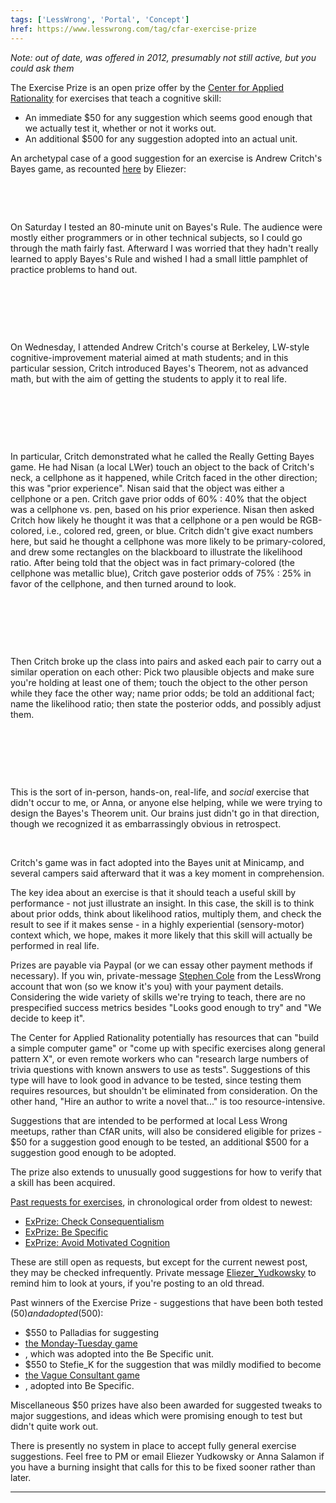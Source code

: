 ```yaml
---
tags: ['LessWrong', 'Portal', 'Concept']
href: https://www.lesswrong.com/tag/cfar-exercise-prize
---
```


*Note: out of date, was offered in 2012, presumably not still active, but you could ask them*

The Exercise Prize is an open prize offer by the [Center for Applied Rationality](https://wiki.lesswrong.com/wiki/Center_for_Applied_Rationality) for exercises that teach a cognitive skill:

- An immediate $50 for any suggestion which seems good enough that we actually test it, whether or not it works out.
- An additional $500 for any suggestion adopted into an actual unit.

An archetypal case of a good suggestion for an exercise is Andrew Critch's Bayes game, as recounted [here](http://lesswrong.com/lw/b4f/sotw_check_consequentialism/) by Eliezer:

 

 

On Saturday I tested an 80-minute unit on Bayes's Rule. The audience were mostly either programmers or in other technical subjects, so I could go through the math fairly fast. Afterward I was worried that they hadn't really learned to apply Bayes's Rule and wished I had a small little pamphlet of practice problems to hand out.

 

 

 

On Wednesday, I attended Andrew Critch's course at Berkeley, LW-style cognitive-improvement material aimed at math students; and in this particular session, Critch introduced Bayes's Theorem, not as advanced math, but with the aim of getting the students to apply it to real life.

 

 

 

In particular, Critch demonstrated what he called the Really Getting Bayes game. He had Nisan (a local LWer) touch an object to the back of Critch's neck, a cellphone as it happened, while Critch faced in the other direction; this was "prior experience". Nisan said that the object was either a cellphone or a pen. Critch gave prior odds of 60% : 40% that the object was a cellphone vs. pen, based on his prior experience. Nisan then asked Critch how likely he thought it was that a cellphone or a pen would be RGB-colored, i.e., colored red, green, or blue. Critch didn't give exact numbers here, but said he thought a cellphone was more likely to be primary-colored, and drew some rectangles on the blackboard to illustrate the likelihood ratio. After being told that the object was in fact primary-colored (the cellphone was metallic blue), Critch gave posterior odds of 75% : 25% in favor of the cellphone, and then turned around to look.

 

 

 

Then Critch broke up the class into pairs and asked each pair to carry out a similar operation on each other: Pick two plausible objects and make sure you're holding at least one of them; touch the object to the other person while they face the other way; name prior odds; be told an additional fact; name the likelihood ratio; then state the posterior odds, and possibly adjust them.

 

 

 

This is the sort of in-person, hands-on, real-life, and *social* exercise that didn't occur to me, or Anna, or anyone else helping, while we were trying to design the Bayes's Theorem unit. Our brains just didn't go in that direction, though we recognized it as embarrassingly obvious in retrospect.

 

Critch's game was in fact adopted into the Bayes unit at Minicamp, and several campers said afterward that it was a key moment in comprehension.

The key idea about an exercise is that it should teach a useful skill by performance - not just illustrate an insight. In this case, the skill is to think about prior odds, think about likelihood ratios, multiply them, and check the result to see if it makes sense - in a highly experiential (sensory-motor) context which, we hope, makes it more likely that this skill will actually be performed in real life.

Prizes are payable via Paypal (or we can essay other payment methods if necessary). If you win, private-message [Stephen Cole](http://lesswrong.com/message/compose/?to=StephenCole) from the LessWrong account that won (so we know it's you) with your payment details. Considering the wide variety of skills we're trying to teach, there are no prespecified success metrics besides "Looks good enough to try" and "We decide to keep it".

The Center for Applied Rationality potentially has resources that can "build a simple computer game" or "come up with specific exercises along general pattern X", or even remote workers who can "research large numbers of trivia questions with known answers to use as tests". Suggestions of this type will have to look good in advance to be tested, since testing them requires resources, but shouldn't be eliminated from consideration. On the other hand, "Hire an author to write a novel that..." is too resource-intensive.

Suggestions that are intended to be performed at local Less Wrong meetups, rather than CfAR units, will also be considered eligible for prizes - $50 for a suggestion good enough to be tested, an additional $500 for a suggestion good enough to be adopted.

The prize also extends to unusually good suggestions for how to verify that a skill has been acquired.

[Past requests for exercises](http://lesswrong.com/tag/exprize/), in chronological order from oldest to newest:

- [ExPrize: Check Consequentialism](http://lesswrong.com/lw/b4f/sotw_check_consequentialism/)
- [ExPrize: Be Specific](http://lesswrong.com/lw/bc3/sotw_be_specific/)
- [ExPrize: Avoid Motivated Cognition](http://lesswrong.com/lw/bnk/sotw_avoid_motivated_cognition/)

These are still open as requests, but except for the current newest post, they may be checked infrequently. Private message [Eliezer_Yudkowsky](http://lesswrong.com/message/compose/?to=Eliezer_Yudkowsky) to remind him to look at yours, if you're posting to an old thread.

Past winners of the Exercise Prize - suggestions that have been both tested ($50) and adopted ($500):

- $550 to Palladias for suggesting 
- [the Monday-Tuesday game](http://lesswrong.com/lw/bc3/sotw_be_specific/681c)
- , which was adopted into the Be Specific unit.
- $550 to Stefie_K for the suggestion that was mildly modified to become 
- [the Vague Consultant game](http://lesswrong.com/lw/bc3/sotw_be_specific/686a)
- , adopted into Be Specific.

Miscellaneous $50 prizes have also been awarded for suggested tweaks to major suggestions, and ideas which were promising enough to test but didn't quite work out.

There is presently no system in place to accept fully general exercise suggestions. Feel free to PM or email Eliezer Yudkowsky or Anna Salamon if you have a burning insight that calls for this to be fixed sooner rather than later.



---

